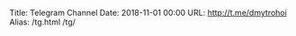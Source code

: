 Title: Telegram Channel
Date: 2018-11-01 00:00
URL: http://t.me/dmytrohoi
Alias: /tg.html
        /tg/